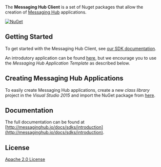 
The **Messaging Hub Client** is a set of Nuget packages that allow the creation of [Messaging Hub](https://messaginghub.io/) applications.

<a href="https://www.nuget.org/packages/Takenet.MessagingHub.Client.Template/" rel="NuGet">![NuGet](https://img.shields.io/nuget/v/Takenet.MessagingHub.Client.Template.svg)</a>

## Getting Started

To get started with the Messaging Hub Client, see [our SDK documentation](http://messaginghub.io/docs/sdks/getting-started).

An introdutory application can be found [here](https://github.com/takenet/messaginghub-client-csharp/tree/master/src/Samples/GettingStarted), but we encourage you to use the *Messaging Hub Application Template* as described below.

## Creating Messaging Hub Applications

To easily create Messaging Hub applications, create a new *class library* project in the *Visual Studio 2015* and import the NuGet package from [here](https://www.nuget.org/packages/Takenet.MessagingHub.Client.Template).

## Documentation 

The full documentation can be found at [http://messaginghub.io/docs/sdks/introduction](http://messaginghub.io/docs/sdks/introduction).

## License

[Apache 2.0 License](https://github.com/takenet/messaginghub-client-csharp/blob/master/LICENSE) 

